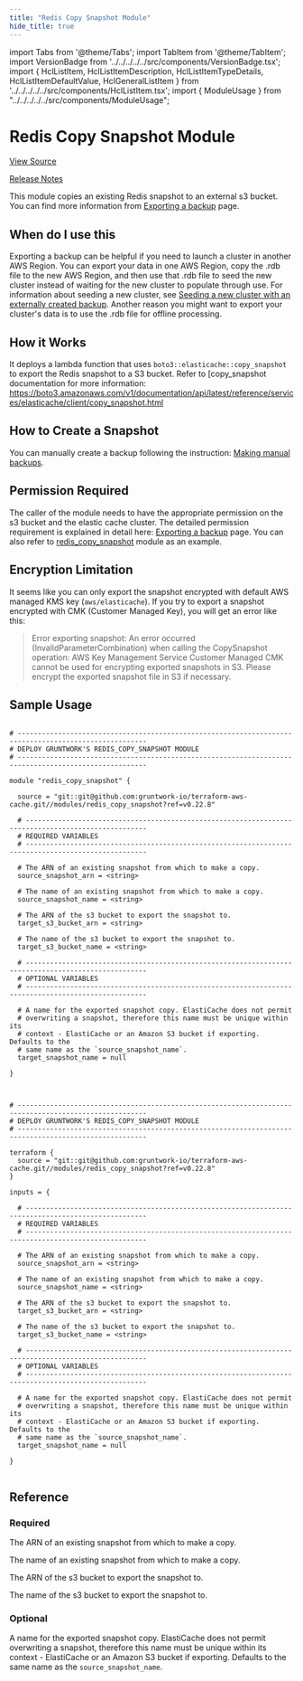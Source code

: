 ```yaml
---
title: "Redis Copy Snapshot Module"
hide_title: true
---
```


import Tabs from '@theme/Tabs';
import TabItem from '@theme/TabItem';
import VersionBadge from '../../../../../src/components/VersionBadge.tsx';
import { HclListItem, HclListItemDescription, HclListItemTypeDetails, HclListItemDefaultValue, HclGeneralListItem } from '../../../../../src/components/HclListItem.tsx';
import { ModuleUsage } from "../../../../../src/components/ModuleUsage";

<VersionBadge repoTitle="Cache Modules" version="0.22.8" lastModifiedVersion="0.22.8"/>

# Redis Copy Snapshot Module

<a href="https://github.com/gruntwork-io/terraform-aws-cache/tree/v0.22.8/modules/redis_copy_snapshot" className="link-button" title="View the source code for this module in GitHub.">View Source</a>

<a href="https://github.com/gruntwork-io/terraform-aws-cache/releases/tag/v0.22.8" className="link-button" title="Release notes for only versions which impacted this module.">Release Notes</a>

This module copies an existing Redis snapshot to an external s3 bucket.
You can find more information
from [Exporting a backup](https://docs.aws.amazon.com/AmazonElastiCache/latest/red-ug/backups-exporting.html) page.

## When do I use this

Exporting a backup can be helpful if you need to launch a cluster in another AWS Region. You can export your data in one
AWS Region, copy the .rdb file to the new AWS Region, and then use that .rdb file to seed the new cluster instead of
waiting for the new cluster to populate through use. For information about seeding a new cluster, see [Seeding a new
cluster with an externally created backup](https://docs.aws.amazon.com/AmazonElastiCache/latest/red-ug/backups-seeding-redis.html).
Another reason you might want to export your cluster's data is to use the .rdb file for offline processing.

## How it Works

It deploys a lambda function that uses `boto3::elasticache::copy_snapshot` to export the Redis snapshot to a S3 bucket.
Refer to \[copy_snapshot documentation for more
information: https://boto3.amazonaws.com/v1/documentation/api/latest/reference/services/elasticache/client/copy_snapshot.html

## How to Create a Snapshot

You can manually create a backup following the
instruction: [Making manual backups](https://docs.aws.amazon.com/AmazonElastiCache/latest/red-ug/backups-manual.html).

## Permission Required

The caller of the module needs to have the appropriate permission on the s3 bucket and the elastic cache cluster. The
detailed permission requirement is explained in detail
here: [Exporting a backup](https://docs.aws.amazon.com/AmazonElastiCache/latest/red-ug/backups-exporting.html) page.
You can also refer to [redis_copy_snapshot](https://github.com/gruntwork-io/terraform-aws-cache/tree/v0.22.8/examples/redis_copy_snapshot) module as an example.

## Encryption Limitation

It seems like you can only export the snapshot encrypted with default AWS managed KMS key (`aws/elasticache`). If you
try to export a snapshot encrypted with CMK (Customer Managed Key), you will get an error like this:

> Error exporting snapshot: An error occurred (InvalidParameterCombination) when calling the CopySnapshot operation: AWS
> Key Management Service Customer Managed CMK cannot be used for encrypting exported snapshots in S3. Please encrypt the
> exported snapshot file in S3 if necessary.

## Sample Usage

<Tabs>
<TabItem value="terraform" label="Terraform" default>

```hcl title="main.tf"

# ------------------------------------------------------------------------------------------------------
# DEPLOY GRUNTWORK'S REDIS_COPY_SNAPSHOT MODULE
# ------------------------------------------------------------------------------------------------------

module "redis_copy_snapshot" {

  source = "git::git@github.com:gruntwork-io/terraform-aws-cache.git//modules/redis_copy_snapshot?ref=v0.22.8"

  # ----------------------------------------------------------------------------------------------------
  # REQUIRED VARIABLES
  # ----------------------------------------------------------------------------------------------------

  # The ARN of an existing snapshot from which to make a copy.
  source_snapshot_arn = <string>

  # The name of an existing snapshot from which to make a copy.
  source_snapshot_name = <string>

  # The ARN of the s3 bucket to export the snapshot to.
  target_s3_bucket_arn = <string>

  # The name of the s3 bucket to export the snapshot to.
  target_s3_bucket_name = <string>

  # ----------------------------------------------------------------------------------------------------
  # OPTIONAL VARIABLES
  # ----------------------------------------------------------------------------------------------------

  # A name for the exported snapshot copy. ElastiCache does not permit
  # overwriting a snapshot, therefore this name must be unique within its
  # context - ElastiCache or an Amazon S3 bucket if exporting. Defaults to the
  # same name as the `source_snapshot_name`.
  target_snapshot_name = null

}


```

</TabItem>
<TabItem value="terragrunt" label="Terragrunt" default>

```hcl title="terragrunt.hcl"

# ------------------------------------------------------------------------------------------------------
# DEPLOY GRUNTWORK'S REDIS_COPY_SNAPSHOT MODULE
# ------------------------------------------------------------------------------------------------------

terraform {
  source = "git::git@github.com:gruntwork-io/terraform-aws-cache.git//modules/redis_copy_snapshot?ref=v0.22.8"
}

inputs = {

  # ----------------------------------------------------------------------------------------------------
  # REQUIRED VARIABLES
  # ----------------------------------------------------------------------------------------------------

  # The ARN of an existing snapshot from which to make a copy.
  source_snapshot_arn = <string>

  # The name of an existing snapshot from which to make a copy.
  source_snapshot_name = <string>

  # The ARN of the s3 bucket to export the snapshot to.
  target_s3_bucket_arn = <string>

  # The name of the s3 bucket to export the snapshot to.
  target_s3_bucket_name = <string>

  # ----------------------------------------------------------------------------------------------------
  # OPTIONAL VARIABLES
  # ----------------------------------------------------------------------------------------------------

  # A name for the exported snapshot copy. ElastiCache does not permit
  # overwriting a snapshot, therefore this name must be unique within its
  # context - ElastiCache or an Amazon S3 bucket if exporting. Defaults to the
  # same name as the `source_snapshot_name`.
  target_snapshot_name = null

}


```

</TabItem>
</Tabs>




## Reference

<Tabs>
<TabItem value="inputs" label="Inputs" default>

### Required

<HclListItem name="source_snapshot_arn" requirement="required" type="string">
<HclListItemDescription>

The ARN of an existing snapshot from which to make a copy.

</HclListItemDescription>
</HclListItem>

<HclListItem name="source_snapshot_name" requirement="required" type="string">
<HclListItemDescription>

The name of an existing snapshot from which to make a copy.

</HclListItemDescription>
</HclListItem>

<HclListItem name="target_s3_bucket_arn" requirement="required" type="string">
<HclListItemDescription>

The ARN of the s3 bucket to export the snapshot to.

</HclListItemDescription>
</HclListItem>

<HclListItem name="target_s3_bucket_name" requirement="required" type="string">
<HclListItemDescription>

The name of the s3 bucket to export the snapshot to.

</HclListItemDescription>
</HclListItem>

### Optional

<HclListItem name="target_snapshot_name" requirement="optional" type="string">
<HclListItemDescription>

A name for the exported snapshot copy. ElastiCache does not permit overwriting a snapshot, therefore this name must be unique within its context - ElastiCache or an Amazon S3 bucket if exporting. Defaults to the same name as the `source_snapshot_name`.

</HclListItemDescription>
<HclListItemDefaultValue defaultValue="null"/>
</HclListItem>

</TabItem>
<TabItem value="outputs" label="Outputs">

<HclListItem name="lambda_arn">
</HclListItem>

</TabItem>
</Tabs>


<!-- ##DOCS-SOURCER-START
{
  "originalSources": [
    "https://github.com/gruntwork-io/terraform-aws-cache/tree/v0.22.8/modules/redis_copy_snapshot/readme.md",
    "https://github.com/gruntwork-io/terraform-aws-cache/tree/v0.22.8/modules/redis_copy_snapshot/variables.tf",
    "https://github.com/gruntwork-io/terraform-aws-cache/tree/v0.22.8/modules/redis_copy_snapshot/outputs.tf"
  ],
  "sourcePlugin": "module-catalog-api",
  "hash": "118b018854b14367a71710ad1acb3246"
}
##DOCS-SOURCER-END -->

